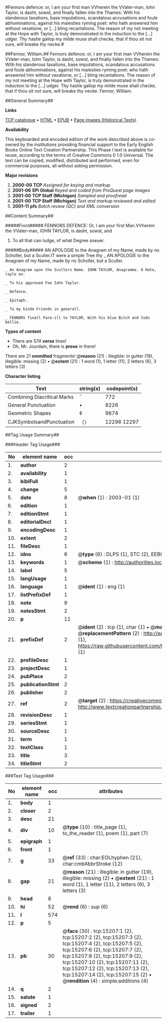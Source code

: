 #Fennors defence: or, I am your first man VVherein the VVater-man, Iohn Taylor, is dasht, sowst, and finally fallen into the Thames: With his slanderous taxations, base imputations, scandalous accusations and foule abhominations, against his maiesties ryming poet: who hath answered him without vexatione, or [...] bling recantations. The reason of my not meeting at the Hope with Taylor, is truly demonstrated in the induction to the [...] udger. Thy hastie gallop my milde muse shall checke, that if thou sit not sure, will breake thy necke.#

##Fennor, William.##
Fennors defence: or, I am your first man VVherein the VVater-man, Iohn Taylor, is dasht, sowst, and finally fallen into the Thames: With his slanderous taxations, base imputations, scandalous accusations and foule abhominations, against his maiesties ryming poet: who hath answered him without vexatione, or [...] bling recantations. The reason of my not meeting at the Hope with Taylor, is truly demonstrated in the induction to the [...] udger. Thy hastie gallop my milde muse shall checke, that if thou sit not sure, will breake thy necke.
Fennor, William.

##General Summary##

**Links**

[TCP catalogue](http://www.ota.ox.ac.uk/tcp/)  • 
[HTML](http://tei.it.ox.ac.uk/tcp/Texts-HTML/free/A00/A00648.html)  • 
[EPUB](http://tei.it.ox.ac.uk/tcp/Texts-EPUB/free/A00/A00648.epub) • 
[Page images (Historical Texts)](https://data.historicaltexts.jisc.ac.uk/view?pubId=eebo-99850024e&pageId=eebo-99850024e-15207-1)

**Availability**

This keyboarded and encoded edition of the
	       work described above is co-owned by the institutions
	       providing financial support to the Early English Books
	       Online Text Creation Partnership. This Phase I text is
	       available for reuse, according to the terms of Creative
	       Commons 0 1.0 Universal. The text can be copied,
	       modified, distributed and performed, even for
	       commercial purposes, all without asking permission.

**Major revisions**

1. __2000-00__ __TCP__ *Assigned for keying and markup*
1. __2001-06__ __SPi Global__ *Keyed and coded from ProQuest page images*
1. __2001-00__ __TCP Staff (Michigan)__ *Sampled and proofread*
1. __2001-00__ __TCP Staff (Michigan)__ *Text and markup reviewed and edited*
1. __2001-11__ __pfs__ *Batch review (QC) and XML conversion*

##Content Summary##

#####Front#####
FENNORS DEFENCE: Or, I am your first Man.VVherein the VVater-man, IOHN TAYLOR, is dasht, sowst, and 
1. To all that can Iudge, of what Degree soeuer.

#####Body#####
AN APOLOGIE to the Anagram of my Name, made by no Scholler, but a Sculler.IT were a simple Tree thy 
    _ AN APOLOGIE to the Anagram of my Name, made by no Scholler, but a Sculler.

    _ An Anagram vpon the Scullers Name. IOHN TAYLOR, Anagramma. O Hate, rayle on.

    _ To his approued Foe Iohn Taylor.

    _ Defence.

    _ Epitaph.

    _ To my kinde Friends in generall.

    _ FENNORS finall Fare-ill to TAYLOR, With his blue Bitch and Cods bellie.

**Types of content**

  * There are 574 **verse** lines!
  * Oh, Mr. Jourdain, there is **prose** in there!

There are 21 **ommitted** fragments! 
 @__reason__ (21) : illegible: in gutter (19), illegible: missing (2)  •  @__extent__ (21) : 1 word (1), 1 letter (11), 2 letters (6), 3 letters (3)

**Character listing**


|Text|string(s)|codepoint(s)|
|---|---|---|
|Combining             Diacritical Marks|̄|772|
|General Punctuation|•|8226|
|Geometric Shapes|◊|9674|
|CJKSymbolsandPunctuation|〈〉|12296 12297|

##Tag Usage Summary##

###Header Tag Usage###

|No|element name|occ|attributes|
|---|---|---|---|
|1.|__author__|2||
|2.|__availability__|1||
|3.|__biblFull__|1||
|4.|__change__|5||
|5.|__date__|8| @__when__ (1) : 2003-01 (1)|
|6.|__edition__|1||
|7.|__editionStmt__|1||
|8.|__editorialDecl__|1||
|9.|__encodingDesc__|1||
|10.|__extent__|2||
|11.|__fileDesc__|1||
|12.|__idno__|6| @__type__ (6) : DLPS (1), STC (2), EEBO-CITATION (1), PROQUEST (1), VID (1)|
|13.|__keywords__|1| @__scheme__ (1) : http://authorities.loc.gov/ (1)|
|14.|__label__|5||
|15.|__langUsage__|1||
|16.|__language__|1| @__ident__ (1) : eng (1)|
|17.|__listPrefixDef__|1||
|18.|__note__|9||
|19.|__notesStmt__|2||
|20.|__p__|11||
|21.|__prefixDef__|2| @__ident__ (2) : tcp (1), char (1)  •  @__matchPattern__ (2) : ([0-9\-]+):([0-9IVX]+) (1), (.+) (1)  •  @__replacementPattern__ (2) : http://eebo.chadwyck.com/downloadtiff?vid=$1&page=$2 (1), https://raw.githubusercontent.com/textcreationpartnership/Texts/master/tcpchars.xml#$1 (1)|
|22.|__profileDesc__|1||
|23.|__projectDesc__|1||
|24.|__pubPlace__|2||
|25.|__publicationStmt__|2||
|26.|__publisher__|2||
|27.|__ref__|2| @__target__ (2) : https://creativecommons.org/publicdomain/zero/1.0/ (1), http://www.textcreationpartnership.org/docs/. (1)|
|28.|__revisionDesc__|1||
|29.|__seriesStmt__|1||
|30.|__sourceDesc__|1||
|31.|__term__|1||
|32.|__textClass__|1||
|33.|__title__|3||
|34.|__titleStmt__|2||


###Text Tag Usage###

|No|element name|occ|attributes|
|---|---|---|---|
|1.|__body__|1||
|2.|__closer__|2||
|3.|__desc__|21||
|4.|__div__|10| @__type__ (10) : title_page (1), to_the_reader (1), poem (1), part (7)|
|5.|__epigraph__|1||
|6.|__front__|1||
|7.|__g__|33| @__ref__ (33) : char:EOLhyphen (21), char:cmbAbbrStroke (12)|
|8.|__gap__|21| @__reason__ (21) : illegible: in gutter (19), illegible: missing (2)  •  @__extent__ (21) : 1 word (1), 1 letter (11), 2 letters (6), 3 letters (3)|
|9.|__head__|8||
|10.|__hi__|52| @__rend__ (6) : sup (6)|
|11.|__l__|574||
|12.|__p__|5||
|13.|__pb__|30| @__facs__ (30) : tcp:15207:1 (2), tcp:15207:2 (2), tcp:15207:3 (2), tcp:15207:4 (2), tcp:15207:5 (2), tcp:15207:6 (2), tcp:15207:7 (2), tcp:15207:8 (2), tcp:15207:9 (2), tcp:15207:10 (2), tcp:15207:11 (2), tcp:15207:12 (2), tcp:15207:13 (2), tcp:15207:14 (2), tcp:15207:15 (2)  •  @__rendition__ (4) : simple:additions (4)|
|14.|__q__|2||
|15.|__salute__|1||
|16.|__signed__|2||
|17.|__trailer__|1||
